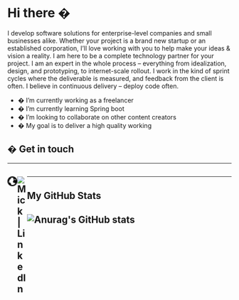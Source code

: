 # Hi there �
I develop software solutions for enterprise-level companies and small businesses alike.
Whether your project is a brand new startup or an established corporation, I’ll love working with you to help make your ideas & vision a reality.
I am here to be a complete technology partner for your project. I am an expert in the whole process – everything from idealization, design, and prototyping, to internet-scale rollout.
I work in the kind of sprint cycles where the deliverable is measured, and feedback from the client is often.
I believe in continuous delivery – deploy code often.

- � I’m currently working as a freelancer
- � I’m currently learning Spring boot
- � I’m looking to collaborate on other content creators
- � My goal is to deliver a high quality working

## � Get in touch
---
[<img align="left" alt="Mick" width="22px" src="https://raw.githubusercontent.com/iconic/open-iconic/master/svg/globe.svg" />](https://lob2-code.web.app/)
[<img align="left" alt="Mick | LinkedIn" width="22px" src="https://cdn.jsdelivr.net/npm/simple-icons@v3/icons/linkedin.svg" />](https://www.linkedin.cn/in/yang-y-985a061b6/)
---

---
## My GitHub Stats

![Anurag's GitHub stats](https://github-readme-stats.vercel.app/api?username=lob2code&show_icons=true&theme=radical)
---
